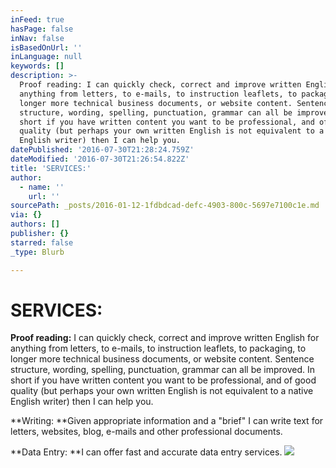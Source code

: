 ```yaml
---
inFeed: true
hasPage: false
inNav: false
isBasedOnUrl: ''
inLanguage: null
keywords: []
description: >-
  Proof reading: I can quickly check, correct and improve written English for
  anything from letters, to e-mails, to instruction leaflets, to packaging, to
  longer more technical business documents, or website content. Sentence
  structure, wording, spelling, punctuation, grammar can all be improved. In
  short if you have written content you want to be professional, and of good
  quality (but perhaps your own written English is not equivalent to a native
  English writer) then I can help you. 
datePublished: '2016-07-30T21:28:24.759Z'
dateModified: '2016-07-30T21:26:54.822Z'
title: 'SERVICES:'
author:
  - name: ''
    url: ''
sourcePath: _posts/2016-01-12-1fdbdcad-defc-4903-800c-5697e7100c1e.md
via: {}
authors: []
publisher: {}
starred: false
_type: Blurb

---
```

# SERVICES:

**Proof reading:** I can quickly check, correct and improve written English for anything from letters, to e-mails, to instruction leaflets, to packaging, to longer more technical business documents, or website content. Sentence structure, wording, spelling, punctuation, grammar can all be improved. In short if you have written content you want to be professional, and of good quality (but perhaps your own written English is not equivalent to a native English writer) then I can help you. 

**Writing: **Given appropriate information and a "brief" I can write text for letters, websites, blog, e-mails and other professional documents.

**Data Entry: **I can offer fast and accurate data entry services. ![](https://the-grid-user-content.s3-us-west-2.amazonaws.com/9c0d1945-d36b-44ae-ba4e-71af3aef6337.jpg)